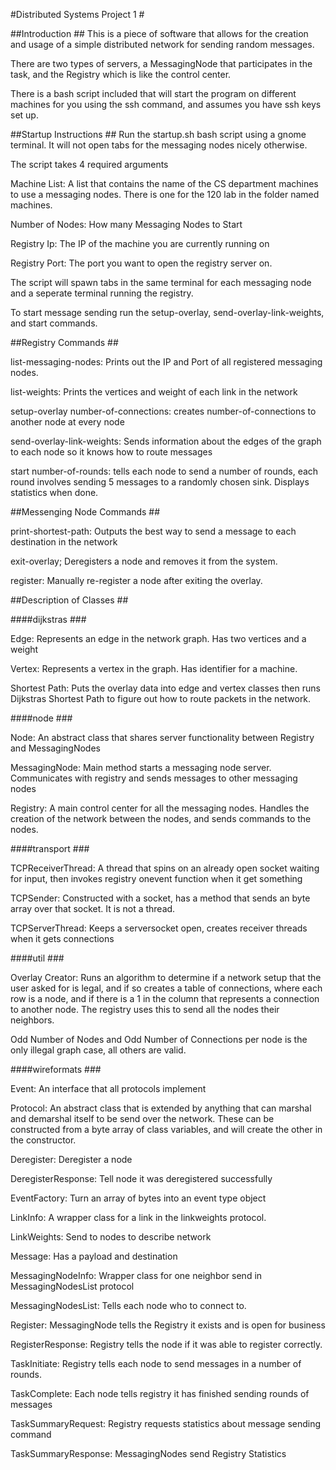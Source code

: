 #Distributed Systems Project 1 #

##Introduction ##
This is a piece of software that allows for the creation and usage of a simple distributed network for sending random messages. 

There are two types of servers, a MessagingNode that participates in the task, and the Registry which is like the control center.

There is a bash script included that will start the program on different machines for you using the ssh command, and assumes you have ssh keys set up.

##Startup Instructions ##
Run the startup.sh bash script using a gnome terminal. It will not open tabs for the messaging nodes nicely otherwise.

The script takes 4 required arguments

Machine List: A list that contains the name of the CS department machines to use a messaging nodes. There is one for the 120 lab in the folder named machines.

Number of Nodes: How many Messaging Nodes to Start

Registry Ip: The IP of the machine you are currently running on

Registry Port: The port you want to open the registry server on.

The script will spawn tabs in the same terminal for each messaging node and a seperate terminal running the registry.

To start message sending run the setup-overlay, send-overlay-link-weights, and start commands.

##Registry Commands ##

list-messaging-nodes: Prints out the IP and Port of all registered messaging nodes.

list-weights: Prints the vertices and weight of each link in the network

setup-overlay number-of-connections: creates number-of-connections to another node at every node

send-overlay-link-weights: Sends information about the edges of the graph to each node so it knows how to route messages

start number-of-rounds: tells each node to send a number of rounds, each round involves sending 5 messages to a randomly chosen sink. Displays statistics when done.

##Messenging Node Commands ##

print-shortest-path: Outputs the best way to send a message to each destination in the network

exit-overlay; Deregisters a node and removes it from the system.

register: Manually re-register a node after exiting the overlay.

##Description of Classes ##

####dijkstras ###

Edge: Represents an edge in the network graph. Has two vertices and a weight

Vertex: Represents a vertex in the graph. Has identifier for a machine.

Shortest Path: Puts the overlay data into edge and vertex classes then runs Dijkstras Shortest Path to figure out how to route packets in the network.

####node ###

Node: An abstract class that shares server functionality between Registry and MessagingNodes

MessagingNode: Main method starts a messaging node server. Communicates with registry and sends messages to other messaging nodes

Registry: A main control center for all the messaging nodes. Handles the creation of the network between the nodes, and sends commands to the nodes.

####transport ###

TCPReceiverThread: A thread that spins on an already open socket waiting for input, then invokes registry onevent function when it get something

TCPSender: Constructed with a socket, has a method that sends an byte array over that socket. It is not a thread.

TCPServerThread: Keeps a serversocket open, creates receiver threads when it gets connections

####util ###

Overlay Creator: Runs an algorithm to determine if a network setup that the user asked for is legal, and if so creates a table of connections, where each row is a node, and if there is a 1 in the column that represents a connection to another node. The registry uses this to send all the nodes their neighbors.

Odd Number of Nodes and Odd Number of Connections per node is the only illegal graph case, all others are valid. 

####wireformats ###

Event: An interface that all protocols implement

Protocol: An abstract class that is extended by anything that can marshal and demarshal itself to be send over the network.
These can be constructed from a byte array of class variables, and will create the other in the constructor.

Deregister: Deregister a node

DeregisterResponse: Tell node it was deregistered successfully

EventFactory: Turn an array of bytes into an event type object

LinkInfo: A wrapper class for a link in the linkweights protocol.

LinkWeights: Send to nodes to describe network

Message: Has a payload and destination

MessagingNodeInfo: Wrapper class for one neighbor send in MessagingNodesList protocol

MessagingNodesList: Tells each node who to connect to.

Register: MessagingNode tells the Registry it exists and is open for business

RegisterResponse: Registry tells the node if it was able to register correctly.

TaskInitiate: Registry tells each node to send messages in a number of rounds.

TaskComplete: Each node tells registry it has finished sending rounds of messages

TaskSummaryRequest: Registry requests statistics about message sending command

TaskSummaryResponse: MessagingNodes send Registry Statistics


